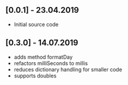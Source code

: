 ## [0.0.1] - 23.04.2019

* Initial source code

## [0.3.0] - 14.07.2019

* adds method formatDay
* refactors milliSeconds to millis
* reduces dictionary handling for smaller code
* supports doubles
